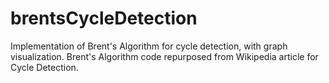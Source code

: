 # brentsCycleDetection
Implementation of Brent's Algorithm for cycle detection, with graph visualization.
Brent's Algorithm code repurposed from Wikipedia article for Cycle Detection. 
